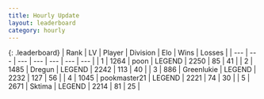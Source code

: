```yaml
---
title: Hourly Update
layout: leaderboard
category: hourly
---
```


{: .leaderboard}
| Rank | LV | Player | Division | Elo | Wins | Losses |
| --- | --- | --- | --- | --- | --- | --- |
| <span data-change="0">1</span> | 1264 | <span title="ID: 540690">poon</span> | LEGEND | <span data-change="0">2250</span> | <span data-change="0">85</span> | <span data-change="0">41</span> |
| <span data-change="0">2</span> | 1485 | <span title="ID: 337810">Dregun</span> | LEGEND | <span data-change="0">2242</span> | <span data-change="0">113</span> | <span data-change="0">40</span> |
| <span data-change="0">3</span> | 886 | <span title="ID: 540">Greenlukie</span> | LEGEND | <span data-change="0">2232</span> | <span data-change="0">127</span> | <span data-change="0">56</span> |
| <span data-change="0">4</span> | 1045 | <span title="ID: 652474">pookmaster21</span> | LEGEND | <span data-change="0">2221</span> | <span data-change="0">74</span> | <span data-change="0">30</span> |
| <span data-change="0">5</span> | 2671 | <span title="ID: 353063">Sktima</span> | LEGEND | <span data-change="0">2214</span> | <span data-change="0">81</span> | <span data-change="0">25</span> |